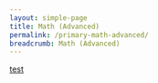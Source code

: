 ```yaml
---
layout: simple-page
title: Math (Advanced)
permalink: /primary-math-advanced/
breadcrumb: Math (Advanced)
---
```

[test](/placeholder-math-advanced/)
